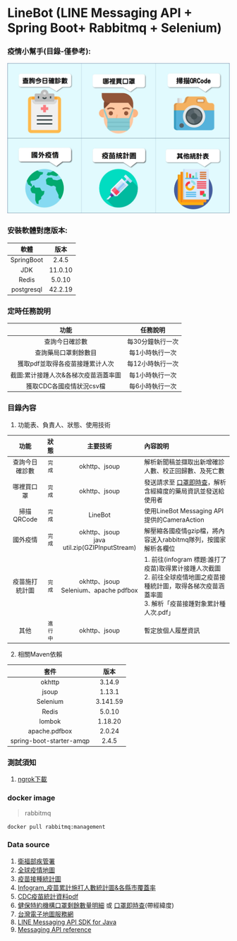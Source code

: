 # LineBot (LINE Messaging API + Spring Boot+ Rabbitmq + Selenium)
### 疫情小幫手(目錄-僅參考):
![目錄](https://github.com/chrisluo5311/LineBot/blob/master/src/main/resources/static/menufinal.jpg "line bot richmenu")

### 安裝軟體對應版本:
|  軟體  |  版本  |  
|:------:|:--------:|
|  SpringBoot  | 2.4.5   | 
|  JDK  | 11.0.10   | 
|  Redis  | 5.0.10   | 
|  postgresql  | 42.2.19  | 

### 定時任務說明

|  功能  |  任務說明  |
|:------:|:--------:|
|  查詢今日確診數   | 每30分鐘執行一次  |
|  查詢藥局口罩剩餘數目   | 每1小時執行一次  |
|  獲取pdf並取得各疫苗接踵累计人次   | 每12小時執行一次 |
|  截圖:累计接踵人次&各梯次疫苗涵蓋率圖  | 每1小時執行一次 |
|  獲取CDC各國疫情狀況csv檔  | 每6小時執行一次 |

### 目錄內容 
1. 功能表、負責人、狀態、使用技術 

|  功能  | 狀態 | 主要技術 | 內容說明 |
|:------:|:------------:|:------------:| :----------|
|  查詢今日確診數  | `完成` | okhttp、jsoup | 解析新聞稿並擷取出新增確診人數、校正回歸數、及死亡數  |
|  哪裡買口罩  | `完成` | okhttp、jsoup | 發送請求至 [口罩即時查](https://wenyo.github.io/maskmap/ "口罩即時查")，解析含經緯度的藥局資訊並發送給使用者  |
|  掃描QRCode  | `完成` | LineBot | 使用LineBot Messaging API提供的CameraAction  |
|  國外疫情  | `完成` | okhttp、jsoup<br>java util.zip(GZIPInputStream) |  解壓縮各國疫情gzip檔，將內容送入rabbitmq隊列，按國家解析各欄位  |
|  疫苗施打統計圖  | `完成` | okhttp、jsoup<br>Selenium、apache pdfbox |  1. 前往(infogram 標題:誰打了疫苗)取得累计接踵人次截圖<br> 2. 前往全球疫情地圖之疫苗接種統計圖，取得各梯次疫苗涵蓋率圖<br> 3. 解析「疫苗接踵對象累計種人次.pdf」 |
|  其他  | `進行中` | okhttp、jsoup | 暫定放個人履歷資訊 |

2. 相關Maven依賴 

|  套件  |  版本  |
|:------:|:--------:|
|  okhttp  | 3.14.9 |
|  jsoup  | 1.13.1 |  
| Selenium | 3.141.59 |  
|  Redis  | 5.0.10 |  
|  lombok  | 1.18.20 |  
|  apache.pdfbox  | 2.0.24 |  
|  spring-boot-starter-amqp  | 2.4.5 |

### 測試須知
1. [ngrok下載](https://ngrok.com/download "ngrok")

### docker image
> rabbitmq
```
docker pull rabbitmq:management
```

### Data source
1. [衛福部疾管署](https://www.cdc.gov.tw/ "link") 
2. [全球疫情地圖](https://covid-19.nchc.org.tw/dt_owl.php?dt_name=3 "全球疫情地圖")
3. [疫苗接種統計圖](https://covid-19.nchc.org.tw/dt_002-csse_covid_19_daily_reports_vaccine_city2.php "疫苗接種統計圖")
4. [Infogram_疫苗累計施打人數統計圖&各縣市覆蓋率](https://infogram.com/f25f5a66-bd5e-4272-b4b4-be1258a276a8 "疫苗統計圖")
5. [CDC疫苗統計資料pdf](https://www.cdc.gov.tw/Category/Page/9jFXNbCe-sFK9EImRRi2Og "疫苗統計pdf")
6. [健保特約機構口罩剩餘數量明細](https://data.gov.tw/dataset/116285 "口罩link") 或 [口罩即時查](https://wenyo.github.io/maskmap/ "口罩即時查")(帶經緯度)
7. [台灣電子地圖服務網](https://www.map.com.tw/ "台灣電子地圖服務網")
8. [LINE Messaging API SDK for Java](https://github.com/line/line-bot-sdk-java "LineBot API SDK")
9. [Messaging API reference](https://developers.line.biz/en/reference/messaging-api/ "LineBot API 文件")

